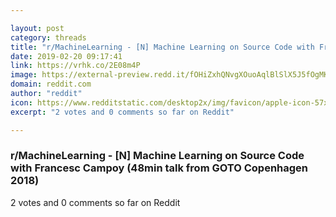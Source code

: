 ```yaml
---

layout: post
category: threads
title: "r/MachineLearning - [N] Machine Learning on Source Code with Francesc Campoy (48min talk from GOTO Copenhagen 2018)"
date: 2019-02-20 09:17:41
link: https://vrhk.co/2E08m4P
image: https://external-preview.redd.it/fOHiZxhQNvgXOuoAqlBlSlX5J5fOgMKll_sEAorBfjE.jpg?auto=webp&s=e3a17d6878df562b272564e85c72ccdde3771b33
domain: reddit.com
author: "reddit"
icon: https://www.redditstatic.com/desktop2x/img/favicon/apple-icon-57x57.png
excerpt: "2 votes and 0 comments so far on Reddit"

---
```


### r/MachineLearning - [N] Machine Learning on Source Code with Francesc Campoy (48min talk from GOTO Copenhagen 2018)

2 votes and 0 comments so far on Reddit